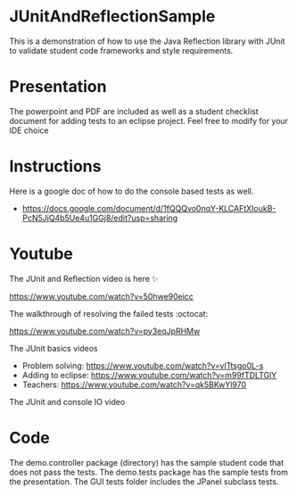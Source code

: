 # JUnitAndReflectionSample
 This is a demonstration of how to use the  Java Reflection library with JUnit to validate student code frameworks and style requirements.
 
 # Presentation
The powerpoint and PDF are included as well as a student checklist document for adding tests to an eclipse project. Feel free to modify for your IDE choice

 # Instructions
 Here is a google doc of how to do the console based tests as well.  
 * https://docs.google.com/document/d/1fQQQvo0nqY-KLCAFtXIoukB-PcN5JjQ4b5Ue4u1GGj8/edit?usp=sharing
 

 # Youtube
 The JUnit and Reflection video is here :sparkles: 
 
 https://www.youtube.com/watch?v=50hwe90eicc
 
 The walkthrough of resolving the failed tests :octocat:
 
 https://www.youtube.com/watch?v=py3eqJpRHMw
 
 The JUnit basics videos
 
 * Problem solving: https://www.youtube.com/watch?v=vITtsgo0L-s
 * Adding to eclipse: https://www.youtube.com/watch?v=m99fTDLTGlY
 * Teachers: https://www.youtube.com/watch?v=qk5BKwYl970
 
 The JUnit and console IO video
 
 # Code
The demo.controller package (directory) has the sample student code that does not pass the tests. The demo.tests package has the sample tests from the presentation. The GUI tests folder includes the JPanel subclass tests.
